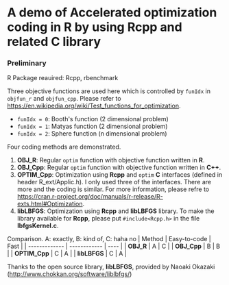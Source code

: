 # A demo of Accelerated optimization coding in R by using Rcpp and related C library

### Preliminary
R Package reauired: Rcpp, rbenchmark

Three objective functions are used here which is controlled by `funIdx` in `objfun_r` and `objfun_cpp`.  Please refer to https://en.wikipedia.org/wiki/Test_functions_for_optimization.
+ `funIdx = 0`: Booth's function (2 dimensional problem)
+ `funIdx = 1`: Matyas function (2 dimensional problem)
+ `funIdx = 2`: Sphere function (n dimensional problem)

Four coding methods are demonstrated.
1. **OBJ_R**: Regular `optim` function with objective function written in **R**.
2. **OBJ_Cpp**: Regular `optim` function with objective function written in **C++**.
3. **OPTIM_Cpp**: Optimization using **Rcpp** and `optim` **C** interfaces (defined in header R_ext/Applic.h).  I only used three of the interfaces.  There are more and the coding is similar.  For more information, please refre to
https://cran.r-project.org/doc/manuals/r-release/R-exts.html#Optimization.
4. **libLBFGS**: Optimization using **Rcpp** and **libLBFGS** library.  To make the library available for **Rcpp**, please put `#include<Rcpp.h>` in the file **lbfgsKernel.c**.

Comparison.  A: exactly, B: kind of, C: haha no
| Method        | Easy-to-code | Fast | 
| ------------- | ------------ | ---- |
| **OBJ_R**     | A | C |
| **OBJ_Cpp**   | B | B |
| **OPTIM_Cpp** | C | A |
| **libLBFGS**  | C | A |

Thanks to the open source library, **libLBFGS**, provided by Naoaki Okazaki (http://www.chokkan.org/software/liblbfgs/)
